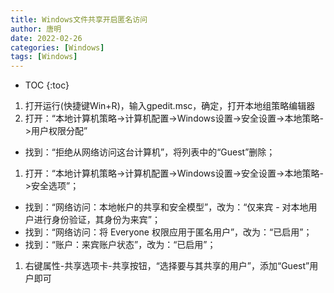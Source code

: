 ```yaml
---
title: Windows文件共享开启匿名访问
author: 唐明
date: 2022-02-26
categories: [Windows]
tags: [Windows]
---
```

* TOC
{:toc}

1. 打开运行(快捷键Win+R)，输入gpedit.msc，确定，打开本地组策略编辑器
1. 打开：“本地计算机策略->计算机配置->Windows设置->安全设置->本地策略->用户权限分配”
 - 找到：“拒绝从网络访问这台计算机”，将列表中的“Guest”删除；
1. 打开：“本地计算机策略->计算机配置->Windows设置->安全设置->本地策略->安全选项”；
 - 找到：“网络访问：本地帐户的共享和安全模型”，改为：“仅来宾 - 对本地用户进行身份验证，其身份为来宾”；
 - 找到：“网络访问：将 Everyone 权限应用于匿名用户”，改为：“已启用”；
 - 找到：“账户：来宾账户状态”，改为：“已启用”；
1. 右键属性-共享选项卡-共享按钮，“选择要与其共享的用户”，添加“Guest”用户即可
